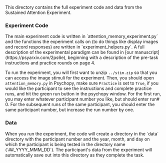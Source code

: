 This directory contains the full experiment code and data from the Sustained Attention Experiment. 

<h3>Experiment Code</h3>
The main experiment code is written in `attention_memory_experiment.py` and the functions the experiment calls on (to do things like display images and record responses) are written in `experiment_helpers.py`. A full description of the experimental paradigm can be found in [our manuscript](https://psyarxiv.com/2ps6e), beginning with a description of the pre-task instructions and practice rounds on page 4. <br />

To run the experiment, you will first want to unzip `../stim.zip` so that you can access the image stimuli for the experiment. Then, you should open `attention_memory.py` in Psychopy, make sure `Practice` is set to `True`, if you would like the participant to see the instructions and complete practice runs, and hit the green run button in the psychopy window. For the first run, you may enter whatever participant number you like, but should enter run# 0. For the subsequent runs of the same participant, you should enter the same participant number, but increase the run number by one.

<h3>Data</h3>
When you run the experiment, the code will create a directory in the `data` directory with the participant number and the year, month, and day on which the participant is being tested in the directory name (`##_YYYY_MMM_DD`). The participant's data from the experiment will automatically save out into this directory as they complete the task. 
